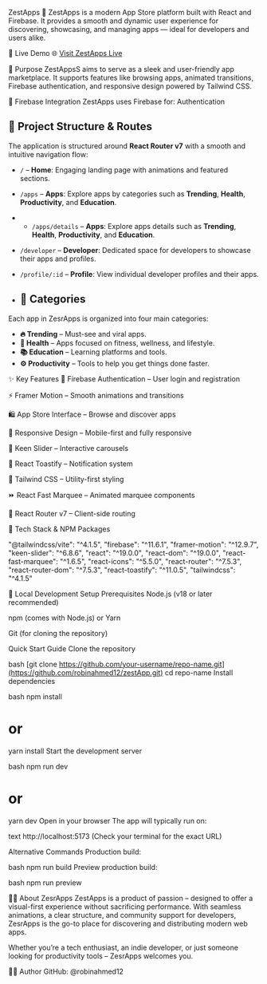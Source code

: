 ZestApps 📱
ZestApps is a modern App Store platform built with React and Firebase. It provides a smooth and dynamic user experience for discovering, showcasing, and managing apps — ideal for developers and users alike.



🚀 Live Demo
🌐 [Visit ZestApps Live](https://zestapps.netlify.app/)





🎯 Purpose
ZestAppsS aims to serve as a sleek and user-friendly app marketplace. It supports features like browsing apps, animated transitions, Firebase authentication, and responsive design powered by Tailwind CSS.






🔐 Firebase Integration
ZestApps uses Firebase for:
Authentication







## 📁 Project Structure & Routes

The application is structured around **React Router v7** with a smooth and intuitive navigation flow:

- `/` – **Home**: Engaging landing page with animations and featured sections.
- `/apps` – **Apps**: Explore apps by categories such as **Trending**, **Health**, **Productivity**, and **Education**.
- - `/apps/details` – **Apps**: Explore apps  details such as **Trending**, **Health**, **Productivity**, and **Education**.
- `/developer` – **Developer**: Dedicated space for developers to showcase their apps and profiles.
- `/profile/:id` – **Profile**: View individual developer profiles and their apps.







- ## 🧠 Categories

Each app in ZesrApps is organized into four main categories:
- **🔥 Trending** – Must-see and viral apps.
- **💪 Health** – Apps focused on fitness, wellness, and lifestyle.
- **📚 Education** – Learning platforms and tools.
- **⚙️ Productivity** – Tools to help you get things done faster.








✨ Key Features
🔐 Firebase Authentication – User login and registration

⚡ Framer Motion – Smooth animations and transitions

🛍️ App Store Interface – Browse and discover apps

📱 Responsive Design – Mobile-first and fully responsive

🚀 Keen Slider – Interactive carousels

📢 React Toastify – Notification system

💨 Tailwind CSS – Utility-first styling

⏩ React Fast Marquee – Animated marquee components

🔄 React Router v7 – Client-side routing 








🧰 Tech Stack & NPM Packages

"@tailwindcss/vite": "^4.1.5",
"firebase": "^11.6.1",
"framer-motion": "^12.9.7",
"keen-slider": "^6.8.6",
"react": "^19.0.0",
"react-dom": "^19.0.0",
"react-fast-marquee": "^1.6.5",
"react-icons": "^5.5.0",
"react-router": "^7.5.3",
"react-router-dom": "^7.5.3",
"react-toastify": "^11.0.5",
"tailwindcss": "^4.1.5"


🚀 Local Development Setup
Prerequisites
Node.js (v18 or later recommended)

npm (comes with Node.js) or Yarn

Git (for cloning the repository)

Quick Start Guide
Clone the repository

bash
[git clone https://github.com/your-username/repo-name.git](https://github.com/robinahmed12/zestApp.git)
cd repo-name
Install dependencies

bash
npm install
# or
yarn install
Start the development server

bash
npm run dev
# or
yarn dev
Open in your browser
The app will typically run on:

text
http://localhost:5173
(Check your terminal for the exact URL)

Alternative Commands
Production build:

bash
npm run build
Preview production build:

bash
npm run preview







👨‍💻 About ZesrApps
ZestApps is a product of passion – designed to offer a visual-first experience without sacrificing performance. With seamless animations, a clear structure, and community support for developers, ZesrApps is the go-to place for discovering and distributing modern web apps.

Whether you’re a tech enthusiast, an indie developer, or just someone looking for productivity tools – ZesrApps welcomes you.







🧑‍💻 Author
GitHub: @robinahmed12
